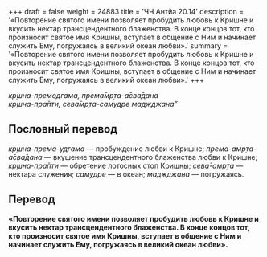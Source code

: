 +++
draft = false
weight = 24883
title = 'ЧЧ Антйа 20.14'
description = '«Повторение святого имени позволяет пробудить любовь к Кришне и вкусить нектар трансцендентного блаженства. В конце концов тот, кто произносит святое имя Кришны, вступает в общение с Ним и начинает служить Ему, погружаясь в великий океан любви».'
summary = '«Повторение святого имени позволяет пробудить любовь к Кришне и вкусить нектар трансцендентного блаженства. В конце концов тот, кто произносит святое имя Кришны, вступает в общение с Ним и начинает служить Ему, погружаясь в великий океан любви».'
+++

_кр̣шн̣а-премодгама, према̄мр̣та-а̄сва̄дана  
кр̣шн̣а-пра̄пти, сева̄мр̣та-самудре маджджана”_

## Пословный перевод

_кр̣шн̣а_\-_према_\-_удгама_ — пробуждение любви к Кришне; _према_\-_амр̣та_\-_а̄сва̄дана_ — вкушение трансцендентного блаженства любви к Кришне; _кр̣шн̣а_\-_пра̄пти_ — обретение лотосных стоп Кришны; _сева̄_\-_амр̣та_ — нектара служения; _самудре_ — в океан; _маджджана_ — погружаясь.

## Перевод

**«Повторение святого имени позволяет пробудить любовь к Кришне и вкусить нектар трансцендентного блаженства. В конце концов тот, кто произносит святое имя Кришны, вступает в общение с Ним и начинает служить Ему, погружаясь в великий океан любви».**
